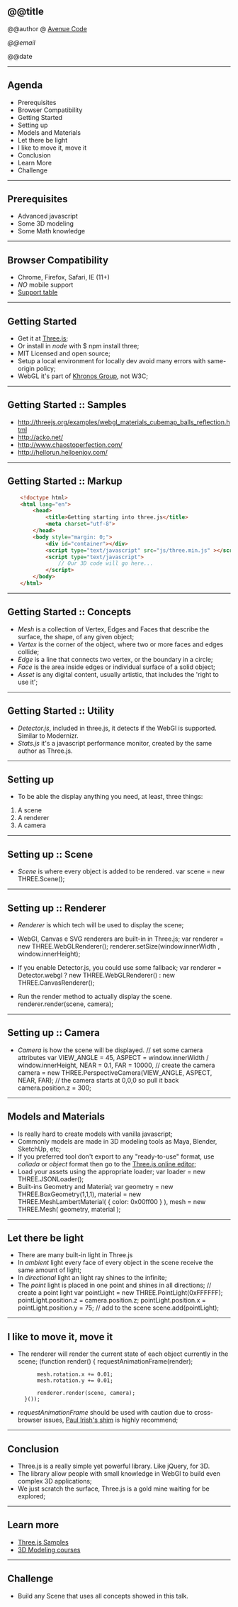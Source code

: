 <!--

WARNING!! DON'T EDIT THE FILE README.md on the root of the project, that one is a GENERATED FILE!

You should just edit the source file at src/README.md - the one which stars with ## @@title

-->

## @@title



@@author @ [Avenue Code](http://www.avenuecode.com)

*@@email*

@@date

---

## Agenda

- Prerequisites
- Browser Compatibility
- Getting Started
- Setting up
- Models and Materials
- Let there be light
- I like to move it, move it
- Conclusion
- Learn More
- Challenge

---

## Prerequisites

- Advanced javascript
- Some 3D modeling
- Some Math knowledge

---

## Browser Compatibility

- Chrome, Firefox, Safari, IE (11+)
- *NO* mobile support
- [Support table](http://caniuse.com/#search=webgl)

---

## Getting Started

- Get it at [Three.js](http://threejs.org/);
- Or install in *node* with
        $ npm install three;
- MIT Licensed and open source;
- Setup a local environment for locally dev avoid many errors with same-origin policy;
- WebGL it's part of [Khronos Group](http://www.khronos.org/webgl/), not W3C;

----

## Getting Started :: Samples

- http://threejs.org/examples/webgl_materials_cubemap_balls_reflection.html
- http://acko.net/
- http://www.chaostoperfection.com/
- http://hellorun.helloenjoy.com/

----

## Getting Started :: Markup

```html
    <!doctype html>
    <html lang="en">
        <head>
            <title>Getting starting into three.js</title>
            <meta charset="utf-8">
        </head>
        <body style="margin: 0;">
            <div id="container"></div>
            <script type="text/javascript" src="js/three.min.js" ></script>
            <script type="text/javascript">
                // Our 3D code will go here...
            </script>
        </body>
    </html>
```

----

## Getting Started :: Concepts

- *Mesh* is a collection of Vertex, Edges and Faces that describe the surface, the shape, of any given object;
- *Vertex* is the corner of the object, where two or more faces and edges collide;
- *Edge* is a line that connects two vertex, or the boundary in a circle;
- *Face* is the area inside edges or individual surface of a solid object;
- *Asset* is any digital content, usually artistic, that includes the 'right to use it';

----

## Getting Started :: Utility

- *Detector.js*, included in three.js, it detects if the WebGl is supported. Similar to Modernizr.
- *Stats.js* it's a javascript performance monitor, created by the same author as Three.js.

---

## Setting up

- To be able the display anything you need, at least, three things:
1. A scene
2. A renderer
3. A camera

----

## Setting up :: Scene

- *Scene* is where every object is added to be rendered.
        var scene = new THREE.Scene();

----

## Setting up :: Renderer

- *Renderer* is which tech will be used to display the scene;
- WebGl, Canvas e SVG renderers are built-in in Three.js;
        var renderer = new THREE.WebGLRenderer();
        renderer.setSize(window.innerWidth , window.innerHeight);

- If you enable Detector.js, you could use some fallback;
        var renderer = Detector.webgl
            ? new THREE.WebGLRenderer()
            : new THREE.CanvasRenderer();

- Run the render method to actually display the scene.
        renderer.render(scene, camera);

----

## Setting up :: Camera

- *Camera* is how the scene will be displayed.
        //  set some camera attributes
        var VIEW_ANGLE = 45,
            ASPECT = window.innerWidth / window.innerHeight,
            NEAR = 0.1,
            FAR = 10000,
        //  create the camera
            camera = new THREE.PerspectiveCamera(VIEW_ANGLE, ASPECT, NEAR, FAR);
        // the camera starts at 0,0,0 so pull it back
        camera.position.z = 300;


---

## Models and Materials

- Is really hard to create models with vanilla javascript;
- Commonly models are made in 3D modeling tools as Maya, Blender, SketchUp, etc;
- If you preferred tool don't export to any "ready-to-use" format, use *collada* or *object* format then go to the [Three.js online editor](http://threejs.org/editor/);
- Load your assets using the appropriate loader;
        var loader = new THREE.JSONLoader();
- Built-ins Geometry and Material;
        var geometry = new THREE.BoxGeometry(1,1,1),
            material = new THREE.MeshLambertMaterial( { color: 0x00ff00 } ),
            mesh = new THREE.Mesh( geometry, material );

---

## Let there be light

- There are many built-in light in Three.js
- In *ambient* light every face of every object in the scene receive the same amount of light;
- In *directional* light an light ray shines to the infinite;
- The *point* light is placed in one point and shines in all directions;
        // create a point light
        var pointLight = new THREE.PointLight(0xFFFFFF);
        pointLight.position.z = camera.position.z;
        pointLight.position.x = pointLight.position.y = 75;
        // add to the scene
        scene.add(pointLight);

---

## I like to move it, move it

- The renderer will render the current state of each object currently in the scene;
        (function render() {
            requestAnimationFrame(render);

            mesh.rotation.x += 0.01;
            mesh.rotation.y += 0.01;

            renderer.render(scene, camera);
        }());

- *requestAnimationFrame* should be used with caution due to cross-browser issues, [Paul Irish's shim](http://paulirish.com/2011/requestanimationframe-for-smart-animating/) is highly recommend;

---

## Conclusion

- Three.js is a really simple yet powerful library. Like jQuery, for 3D.
- The library allow people with small knowledge in WebGl to build even complex 3D applications;
- We just scratch the surface, Three.js is a gold mine waiting for be explored;

---

## Learn more

- [Three.js Samples](http://threejs.org/)
- [3D Modeling courses](http://www.digitaltutors.com/subject/3d-tutorials)

---

## Challenge

- Build any Scene that uses all concepts showed in this talk.